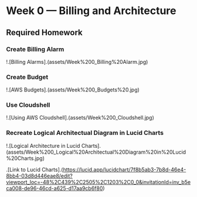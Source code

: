 # Week 0 — Billing and Architecture


## Required Homework

### Create Billing Alarm

!.[Billing Alarms].(assets/Week%200_Billing%20Alarm.jpg)

### Create Budget

!.[AWS Budgets].(assets/Week%200_Budgets%20.jpg)

### Use Cloudshell

!.[Using AWS Cloudshell].(assets/Week%200_Cloudshell.jpg)

### Recreate Logical Architectual Diagram in Lucid Charts

!.[Logical Architecture in Lucid Charts].(assets/Week%200_Logical%20Architectual%20Diagram%20in%20Lucid%20Charts.jpg)

.[Link to Lucid Charts].(https://lucid.app/lucidchart/7f8b5ab3-7b8d-46e4-8bb4-03d8d446eae8/edit?viewport_loc=-48%2C439%2C2505%2C1203%2C0_0&invitationId=inv_b5eca008-de96-46cd-a625-d17aa9cb6f80)
